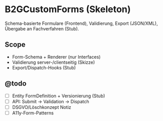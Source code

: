 # B2GCustomForms (Skeleton)
Schema-basierte Formulare (Frontend), Validierung, Export (JSON/XML), Übergabe an Fachverfahren (Stub).

## Scope
- Form-Schema + Renderer (nur Interfaces)
- Validierung server-/clientseitig (Skizze)
- Export/Dispatch-Hooks (Stub)

## @todo
- [ ] Entity FormDefinition + Versionierung (Stub)
- [ ] API: Submit → Validation → Dispatch
- [ ] DSGVO/Löschkonzept Notiz
- [ ] A11y-Form-Patterns
